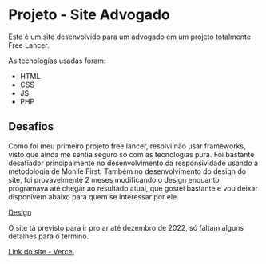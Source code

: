 # Projeto - Site Advogado

Este é um site desenvolvido para um advogado em um projeto totalmente Free Lancer.

As tecnologias usadas foram: 
- HTML 
- CSS 
- JS  
- PHP

## Desafios

Como foi meu primeiro projeto free lancer, resolvi não usar frameworks, visto que ainda me sentia seguro só com as tecnologias pura.
Foi bastante desafiador principalmente no desenvolvimento da responsividade usando a metodologia de Monile First.
Também no desenvolvimento do design do site, foi provavelmente 2 meses modificando o design enquanto programava até chegar ao resultado atual, que gostei bastante e vou deixar disponívem abaixo para quem se interessar por ele

[Design](https://www.figma.com/file/zYCWTE3mUo0si7Tr22SyW7/adv.-Sergio-Nunes)

O site tá previsto para ir pro ar até dezembro de 2022, só faltam alguns detalhes para o término.

[Link do site - Vercel](https://projeto-site-advogado.vercel.app/)
